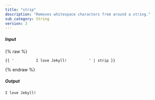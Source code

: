 ```yaml
---
title: "strip"
description: "Removes whitespace characters from around a string."
sub_category: String
version: 3
---
```

##### Input
{% raw %}
~~~liquid
{{ '          I love Jekyll!          ' | strip }}
~~~
{% endraw %}

##### Output

~~~html
I love Jekyll!
~~~
